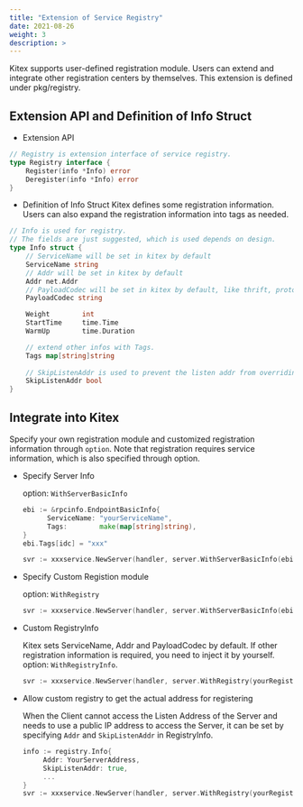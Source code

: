 ```yaml
---
title: "Extension of Service Registry"
date: 2021-08-26
weight: 3
description: >
---
```


Kitex supports user-defined registration module. Users can extend and integrate other registration centers by themselves. This extension is defined under pkg/registry.

## Extension API and Definition of Info Struct
- Extension API

```go
// Registry is extension interface of service registry.
type Registry interface {
	Register(info *Info) error
	Deregister(info *Info) error
}
```

- Definition of Info Struct
Kitex defines some registration information. Users can also expand the registration information into tags as needed.
```go
// Info is used for registry.
// The fields are just suggested, which is used depends on design.
type Info struct {
	// ServiceName will be set in kitex by default
	ServiceName string
	// Addr will be set in kitex by default
	Addr net.Addr
	// PayloadCodec will be set in kitex by default, like thrift, protobuf
	PayloadCodec string

	Weight        int
	StartTime     time.Time
	WarmUp        time.Duration

	// extend other infos with Tags.
	Tags map[string]string
    
    // SkipListenAddr is used to prevent the listen addr from overriding the Addr
    SkipListenAddr bool
}
```

## Integrate into Kitex
Specify your own registration module and customized registration information through `option`. Note that registration requires service information, which is also specified through option.

- Specify Server Info

  option: `WithServerBasicInfo`

  ```go
  ebi := &rpcinfo.EndpointBasicInfo{
  		ServiceName: "yourServiceName",
  		Tags:        make(map[string]string),
  }
  ebi.Tags[idc] = "xxx"

  svr := xxxservice.NewServer(handler, server.WithServerBasicInfo(ebi))
  ```

- Specify Custom Registion module

  option: `WithRegistry`

  ```go
  svr := xxxservice.NewServer(handler, server.WithServerBasicInfo(ebi), server.WithRegistry(yourRegistry))
  ```

- Custom RegistryInfo

  Kitex sets ServiceName, Addr and PayloadCodec by default. If other registration information is required, you need to inject it by yourself. option: `WithRegistryInfo`.

  ```go
  svr := xxxservice.NewServer(handler, server.WithRegistry(yourRegistry), server.WithRegistryInfo(yourRegistryInfo))
  ```

- Allow custom registry to get the actual address for registering

  When the Client cannot access the Listen Address of the Server and needs to use a public IP address to access the Server, it can be set by specifying `Addr` and `SkipListenAddr` in RegistryInfo.
  ```go
  info := registry.Info{
       Addr: YourServerAddress,
       SkipListenAddr: true,
       ...
  }
  svr := xxxservice.NewServer(handler, server.WithRegistry(yourRegistry), server.WithRegistryInfo(info))
  ```
